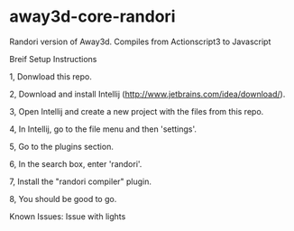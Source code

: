 away3d-core-randori
===================

Randori version of Away3d.
Compiles from Actionscript3 to Javascript

Breif Setup Instructions

1, Donwload this repo.

2, Download and install Intellij (http://www.jetbrains.com/idea/download/).

3, Open Intellij and create a new project with the files from this repo.

4, In Intellij, go to the file menu and then 'settings'.

5, Go to the plugins section.

6, In the search box, enter 'randori'.

7, Install the "randori compiler" plugin.

8, You should be good to go.


Known Issues:
Issue with lights

